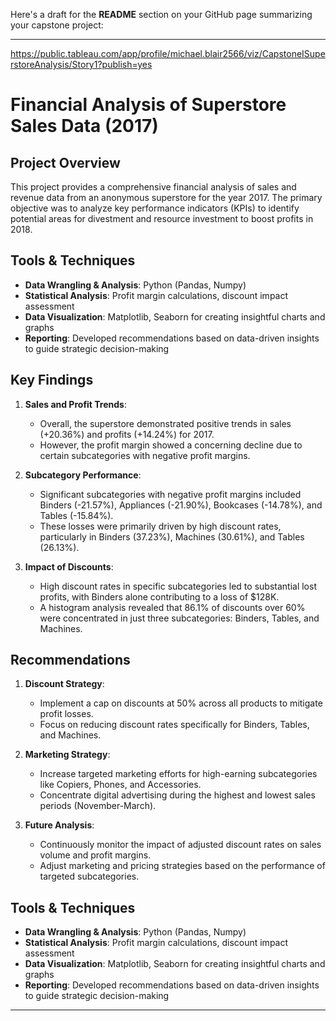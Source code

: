 Here's a draft for the **README** section on your GitHub page summarizing your capstone project:

---
https://public.tableau.com/app/profile/michael.blair2566/viz/CapstoneISuperstoreAnalysis/Story1?publish=yes

# Financial Analysis of Superstore Sales Data (2017)

## Project Overview

This project provides a comprehensive financial analysis of sales and revenue data from an anonymous superstore for the year 2017. The primary objective was to analyze key performance indicators (KPIs) to identify potential areas for divestment and resource investment to boost profits in 2018.

## Tools & Techniques

- **Data Wrangling & Analysis**: Python (Pandas, Numpy)
- **Statistical Analysis**: Profit margin calculations, discount impact assessment
- **Data Visualization**: Matplotlib, Seaborn for creating insightful charts and graphs
- **Reporting**: Developed recommendations based on data-driven insights to guide strategic decision-making

## Key Findings

1. **Sales and Profit Trends**: 
   - Overall, the superstore demonstrated positive trends in sales (+20.36%) and profits (+14.24%) for 2017. 
   - However, the profit margin showed a concerning decline due to certain subcategories with negative profit margins.

2. **Subcategory Performance**:
   - Significant subcategories with negative profit margins included Binders (-21.57%), Appliances (-21.90%), Bookcases (-14.78%), and Tables (-15.84%).
   - These losses were primarily driven by high discount rates, particularly in Binders (37.23%), Machines (30.61%), and Tables (26.13%).

3. **Impact of Discounts**:
   - High discount rates in specific subcategories led to substantial lost profits, with Binders alone contributing to a loss of $128K.
   - A histogram analysis revealed that 86.1% of discounts over 60% were concentrated in just three subcategories: Binders, Tables, and Machines.

## Recommendations

1. **Discount Strategy**: 
   - Implement a cap on discounts at 50% across all products to mitigate profit losses.
   - Focus on reducing discount rates specifically for Binders, Tables, and Machines.

2. **Marketing Strategy**:
   - Increase targeted marketing efforts for high-earning subcategories like Copiers, Phones, and Accessories.
   - Concentrate digital advertising during the highest and lowest sales periods (November-March).

3. **Future Analysis**:
   - Continuously monitor the impact of adjusted discount rates on sales volume and profit margins.
   - Adjust marketing and pricing strategies based on the performance of targeted subcategories.

## Tools & Techniques

- **Data Wrangling & Analysis**: Python (Pandas, Numpy)
- **Statistical Analysis**: Profit margin calculations, discount impact assessment
- **Data Visualization**: Matplotlib, Seaborn for creating insightful charts and graphs
- **Reporting**: Developed recommendations based on data-driven insights to guide strategic decision-making

---

